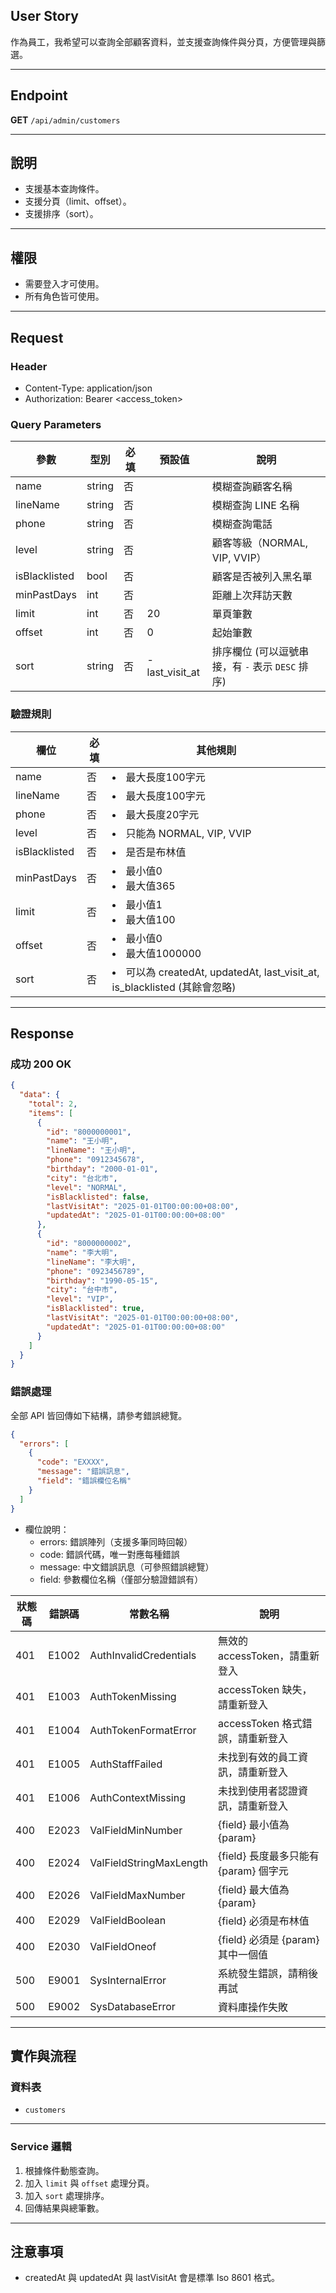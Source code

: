 ## User Story

作為員工，我希望可以查詢全部顧客資料，並支援查詢條件與分頁，方便管理與篩選。

---

## Endpoint

**GET** `/api/admin/customers`

---

## 說明

- 支援基本查詢條件。
- 支援分頁（limit、offset）。
- 支援排序（sort）。

---

## 權限

- 需要登入才可使用。
- 所有角色皆可使用。

---

## Request

### Header

- Content-Type: application/json
- Authorization: Bearer <access_token>

### Query Parameters

| 參數          | 型別   | 必填 | 預設值         | 說明                                             |
| ------------- | ------ | ---- | -------------- | ------------------------------------------------ |
| name          | string | 否   |                | 模糊查詢顧客名稱                                 |
| lineName      | string | 否   |                | 模糊查詢 LINE 名稱                               |
| phone         | string | 否   |                | 模糊查詢電話                                     |
| level         | string | 否   |                | 顧客等級（NORMAL, VIP, VVIP）                    |
| isBlacklisted | bool   | 否   |                | 顧客是否被列入黑名單                             |
| minPastDays   | int    | 否   |                | 距離上次拜訪天數                                 |
| limit         | int    | 否   | 20             | 單頁筆數                                         |
| offset        | int    | 否   | 0              | 起始筆數                                         |
| sort          | string | 否   | -last_visit_at | 排序欄位 (可以逗號串接，有 `-` 表示 `DESC` 排序) |

### 驗證規則

| 欄位          | 必填 | 其他規則                                                                    |
| ------------- | ---- | --------------------------------------------------------------------------- |
| name          | 否   | <li>最大長度100字元                                                         |
| lineName      | 否   | <li>最大長度100字元                                                         |
| phone         | 否   | <li>最大長度20字元                                                          |
| level         | 否   | <li>只能為 NORMAL, VIP, VVIP                                                |
| isBlacklisted | 否   | <li>是否是布林值                                                            |
| minPastDays   | 否   | <li>最小值0<li>最大值365                                                    |
| limit         | 否   | <li>最小值1<li>最大值100                                                    |
| offset        | 否   | <li>最小值0<li>最大值1000000                                                |
| sort          | 否   | <li>可以為 createdAt, updatedAt, last_visit_at, is_blacklisted (其餘會忽略) |

---

## Response

### 成功 200 OK

```json
{
  "data": {
    "total": 2,
    "items": [
      {
        "id": "8000000001",
        "name": "王小明",
        "lineName": "王小明",
        "phone": "0912345678",
        "birthday": "2000-01-01",
        "city": "台北市",
        "level": "NORMAL",
        "isBlacklisted": false,
        "lastVisitAt": "2025-01-01T00:00:00+08:00",
        "updatedAt": "2025-01-01T00:00:00+08:00"
      },
      {
        "id": "8000000002",
        "name": "李大明",
        "lineName": "李大明",
        "phone": "0923456789",
        "birthday": "1990-05-15",
        "city": "台中市",
        "level": "VIP",
        "isBlacklisted": true,
        "lastVisitAt": "2025-01-01T00:00:00+08:00",
        "updatedAt": "2025-01-01T00:00:00+08:00"
      }
    ]
  }
}
```

### 錯誤處理

全部 API 皆回傳如下結構，請參考錯誤總覽。

```json
{
  "errors": [
    {
      "code": "EXXXX",
      "message": "錯誤訊息",
      "field": "錯誤欄位名稱"
    }
  ]
}
```

- 欄位說明：
  - errors: 錯誤陣列（支援多筆同時回報）
  - code: 錯誤代碼，唯一對應每種錯誤
  - message: 中文錯誤訊息（可參照錯誤總覽）
  - field: 參數欄位名稱（僅部分驗證錯誤有）

| 狀態碼 | 錯誤碼 | 常數名稱                | 說明                                  |
| ------ | ------ | ----------------------- | ------------------------------------- |
| 401    | E1002  | AuthInvalidCredentials  | 無效的 accessToken，請重新登入        |
| 401    | E1003  | AuthTokenMissing        | accessToken 缺失，請重新登入          |
| 401    | E1004  | AuthTokenFormatError    | accessToken 格式錯誤，請重新登入      |
| 401    | E1005  | AuthStaffFailed         | 未找到有效的員工資訊，請重新登入      |
| 401    | E1006  | AuthContextMissing      | 未找到使用者認證資訊，請重新登入      |
| 400    | E2023  | ValFieldMinNumber       | {field} 最小值為 {param}              |
| 400    | E2024  | ValFieldStringMaxLength | {field} 長度最多只能有 {param} 個字元 |
| 400    | E2026  | ValFieldMaxNumber       | {field} 最大值為 {param}              |
| 400    | E2029  | ValFieldBoolean         | {field} 必須是布林值                  |
| 400    | E2030  | ValFieldOneof           | {field} 必須是 {param} 其中一個值     |
| 500    | E9001  | SysInternalError        | 系統發生錯誤，請稍後再試              |
| 500    | E9002  | SysDatabaseError        | 資料庫操作失敗                        |

---

## 實作與流程

### 資料表

- `customers`

---

### Service 邏輯

1. 根據條件動態查詢。
2. 加入 `limit` 與 `offset` 處理分頁。
3. 加入 `sort` 處理排序。
4. 回傳結果與總筆數。

---

## 注意事項

- createdAt 與 updatedAt 與 lastVisitAt 會是標準 Iso 8601 格式。
